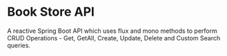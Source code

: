 # Book Store API 
A reactive Spring Boot API which uses flux and mono methods to perform CRUD Operations - Get, GetAll, Create, Update, Delete and Custom Search queries.

